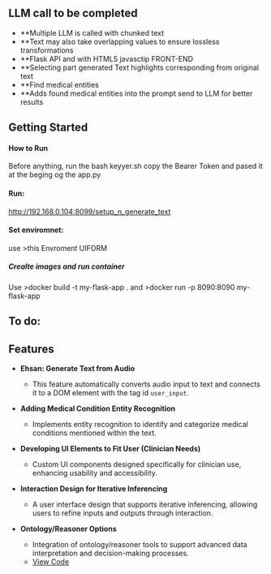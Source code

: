 ## LLM call to be completed


- **Multiple LLM is called with chunked text 
- **Text may also take overlapping values to ensure lossless transformations
- **Flask API and with HTML5 javasctip FRONT-END
- **Selecting part generated Text highlights corresponding from original text
- **Find medical entities
- **Adds found medical entities into the prompt send to LLM for better results



## Getting Started

#### How to Run


Before anything, run the bash keyyer.sh copy the Bearer Token and pased it at the beging og the app.py 


#### Run:
http://192.168.0.104:8099/setup_n_generate_text

#### Set enviromnet:
use >this Envroment UIFORM



##### Crealte images and run  container
Use >docker build -t my-flask-app .
and >docker run -p 8090:8090 my-flask-app

## To do:


## Features

- **Ehsan: Generate Text from Audio**
  - This feature automatically converts audio input to text and connects it to a DOM element with the tag id `user_input`.

- **Adding Medical Condition Entity Recognition**
  - Implements entity recognition to identify and categorize medical conditions mentioned within the text.

- **Developing UI Elements to Fit User (Clinician Needs)**
  - Custom UI components designed specifically for clinician use, enhancing usability and accessibility.

- **Interaction Design for Iterative Inferencing**
  - A user interface design that supports iterative inferencing, allowing users to refine inputs and outputs through interaction.

- **Ontology/Reasoner Options**
  - Integration of ontology/reasoner tools to support advanced data interpretation and decision-making processes.
  - [View Code](./path/to/ontology/reasoner/code)





